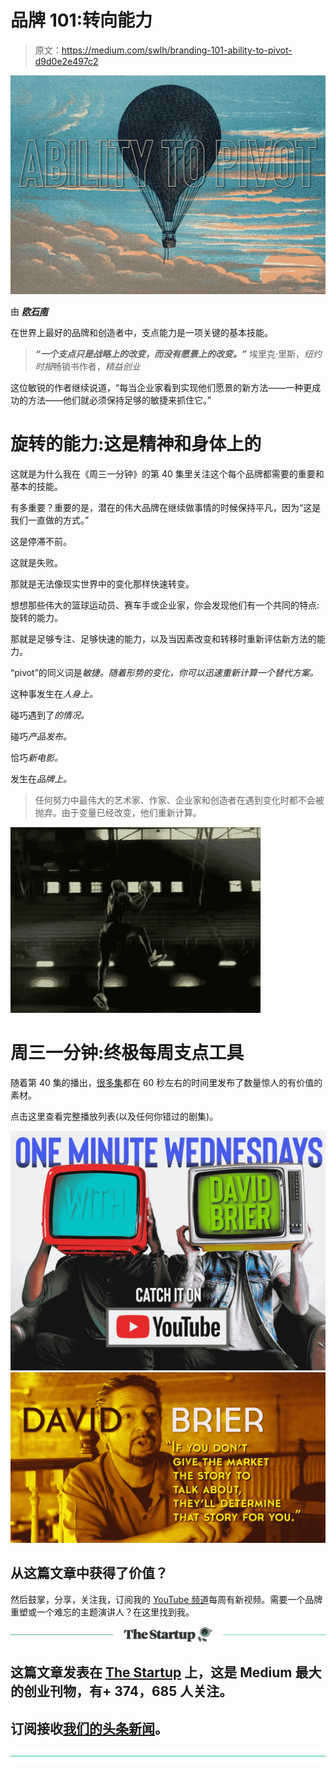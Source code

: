# 品牌 101:转向能力

> 原文：<https://medium.com/swlh/branding-101-ability-to-pivot-d9d0e2e497c2>

![](img/598f577280e7b3c308501a8ce2512a1c.png)

由 [***欧石南***](http://david@risingabovethenoise.com)

在世界上最好的品牌和创造者中，支点能力是一项关键的基本技能。

> ***“一个支点只是战略上的改变，而没有愿景上的改变。”*** 埃里克·里斯，*纽约时报*畅销书作者，*精益创业*

这位敏锐的作者继续说道，“每当企业家看到实现他们愿景的新方法——一种更成功的方法——他们就必须保持足够的敏捷来抓住它。”

# 旋转的能力:这是精神和身体上的

这就是为什么我在《周三一分钟》的第 40 集里关注这个每个品牌都需要的重要和基本的技能。

有多重要？重要的是，潜在的伟大品牌在继续做事情的时候保持平凡，因为“这是我们一直做的方式。”

这是停滞不前。

这就是失败。

那就是无法像现实世界中的变化那样快速转变。

想想那些伟大的篮球运动员、赛车手或企业家，你会发现他们有一个共同的特点:旋转的能力。

那就是足够专注、足够快速的能力，以及当因素改变和转移时重新评估新方法的能力。

“pivot”的同义词是*敏捷。随着形势的变化，你可以迅速重新计算一个替代方案。*

这种事发生在*人身上。*

碰巧遇到了*的情况。*

碰巧*产品发布。*

恰巧*新电影。*

发生在*品牌上。*

> 任何努力中最伟大的艺术家、作家、企业家和创造者在遇到变化时都不会被抛弃。由于变量已经改变，他们重新计算。

![](img/1084633ceac0c076ea397e6ac738fd6f.png)

# 周三一分钟:终极每周支点工具

随着第 40 集的播出，[很多集](https://www.youtube.com/playlist?list=PLpkEFqzZFOZ_aeEt44vIDEGWCO4mUW9Tp)都在 60 秒左右的时间里发布了数量惊人的有价值的素材。

点击这里查看完整播放列表(以及任何你错过的剧集)。

![](img/1e4dfec210c4e0bcf49fd010fc3b1451.png)![](img/2a2c2c16933729c1bbc8790acda06665.png)

## 从这篇文章中获得了价值？
然后鼓掌，分享，关注我，订阅我的 [YouTube 频道](https://www.youtube.com/user/headmusik)每周有新视频。需要一个品牌重塑或一个难忘的主题演讲人？在这里找到我。

[![](img/308a8d84fb9b2fab43d66c117fcc4bb4.png)](https://medium.com/swlh)

## 这篇文章发表在 [The Startup](https://medium.com/swlh) 上，这是 Medium 最大的创业刊物，有+ 374，685 人关注。

## 订阅接收[我们的头条新闻](http://growthsupply.com/the-startup-newsletter/)。

[![](img/b0164736ea17a63403e660de5dedf91a.png)](https://medium.com/swlh)